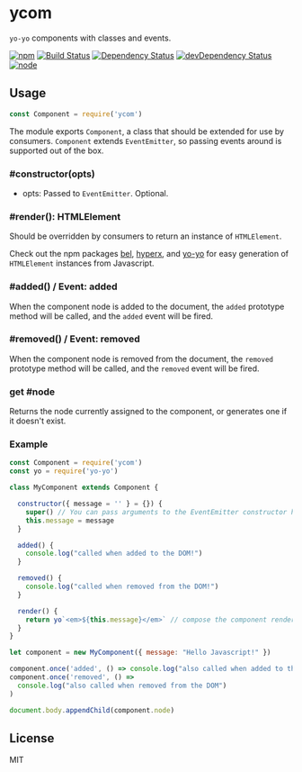 # ycom

`yo-yo` components with classes and events.

[![npm](https://img.shields.io/npm/v/ycom.svg?style=flat-square)](https://www.npmjs.com/package/ycom)
[![Build Status](https://img.shields.io/travis/seangenabe/ycom/master.svg?style=flat-square)](https://travis-ci.org/seangenabe/ycom)
[![Dependency Status](https://img.shields.io/david/seangenabe/ycom.svg?style=flat-square)](https://david-dm.org/seangenabe/ycom)
[![devDependency Status](https://img.shields.io/david/dev/seangenabe/ycom.svg?style=flat-square)](https://david-dm.org/seangenabe/ycom#info=devDependencies)
[![node](https://img.shields.io/node/v/ycom.svg?style=flat-square)](https://nodejs.org/en/download/)

## Usage

```javascript
const Component = require('ycom')
```

The module exports `Component`, a class that should be extended for use by consumers. `Component` extends `EventEmitter`, so passing events around is supported out of the box.

### #constructor(opts)

* opts: Passed to `EventEmitter`. Optional.

### #render(): HTMLElement

Should be overridden by consumers to return an instance of `HTMLElement`.

Check out the npm packages [bel](https://www.npmjs.com/package/bel), [hyperx](https://www.npmjs.com/package/hyperx), and [yo-yo](https://www.npmjs.com/package/yo-yo) for easy generation of `HTMLElement` instances from Javascript.

### #added() / Event: added

When the component node is added to the document, the `added` prototype method will be called, and the `added` event will be fired.

### #removed() / Event: removed

When the component node is removed from the document, the `removed` prototype method will be called, and the `removed` event will be fired.

### get #node

Returns the node currently assigned to the component, or generates one if it doesn't exist.

### Example

```javascript
const Component = require('ycom')
const yo = require('yo-yo')

class MyComponent extends Component {

  constructor({ message = '' } = {}) {
    super() // You can pass arguments to the EventEmitter constructor here (optional).
    this.message = message
  }

  added() {
    console.log("called when added to the DOM!")
  }

  removed() {
    console.log("called when removed from the DOM!")
  }

  render() {
    return yo`<em>${this.message}</em>` // compose the component rendering function here
  }
}

let component = new MyComponent({ message: "Hello Javascript!" })

component.once('added', () => console.log("also called when added to the DOM"))
component.once('removed', () =>
  console.log("also called when removed from the DOM")
)

document.body.appendChild(component.node)
```

## License

MIT
